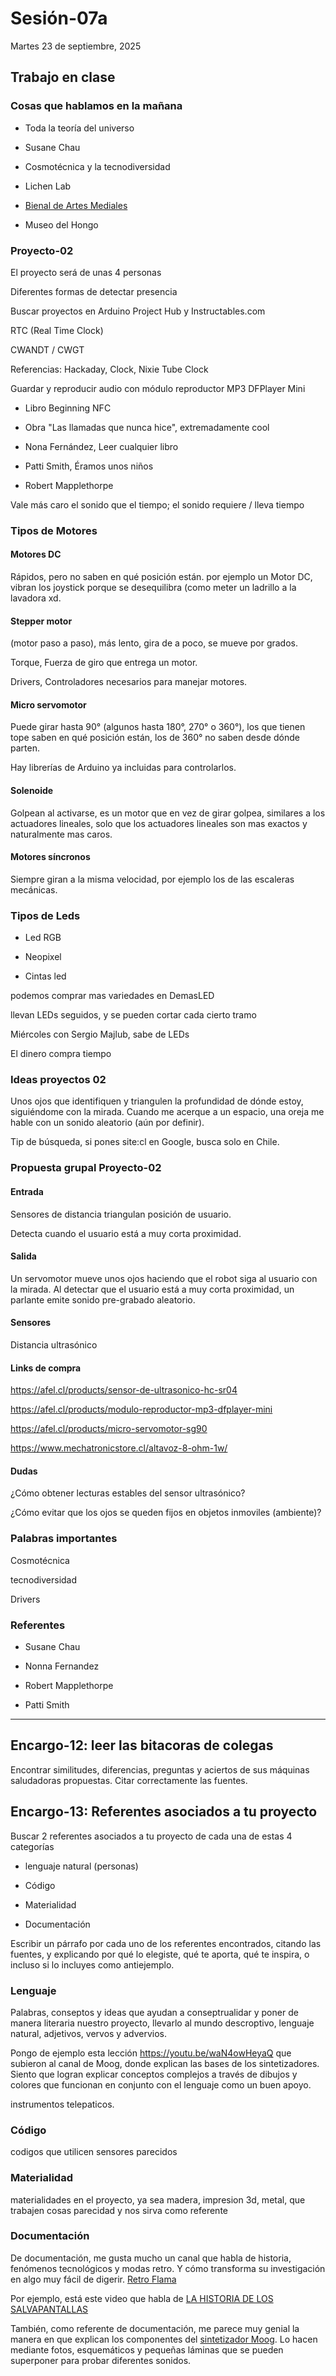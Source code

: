 # Sesión-07a

Martes 23 de septiembre, 2025

## Trabajo en clase

### Cosas que hablamos en la mañana

- Toda la teoría del universo

- Susane Chau

- Cosmotécnica y la tecnodiversidad

- Lichen Lab

- [Bienal de Artes Mediales](cchv.cl/bienal-de-artes-mediales-de-santiago)

- Museo del Hongo

### Proyecto-02

El proyecto será de unas 4 personas

Diferentes formas de detectar presencia

Buscar proyectos en Arduino Project Hub y Instructables.com

RTC (Real Time Clock)

CWANDT / CWGT

Referencias: Hackaday, Clock, Nixie Tube Clock

Guardar y reproducir audio con módulo reproductor MP3 DFPlayer Mini

- Libro Beginning NFC

- Obra "Las llamadas que nunca hice", extremadamente cool

- Nona Fernández, Leer cualquier libro

- Patti Smith, Éramos unos niños

- Robert Mapplethorpe

Vale más caro el sonido que el tiempo; el sonido requiere / lleva tiempo

### Tipos de Motores

#### Motores DC

Rápidos, pero no saben en qué posición están. por ejemplo un Motor DC, vibran los joystick porque se desequilibra (como meter un ladrillo a la lavadora xd.

#### Stepper motor 

(motor paso a paso), más lento, gira de a poco, se mueve por grados.

Torque, Fuerza de giro que entrega un motor.

Drivers, Controladores necesarios para manejar motores.

#### Micro servomotor

Puede girar hasta 90° (algunos hasta 180°, 270° o 360°), los que tienen tope saben en qué posición están, los de 360° no saben desde dónde parten.

Hay librerías de Arduino ya incluidas para controlarlos.

#### Solenoide

Golpean al activarse, es  un motor que en vez de girar golpea, similares a los actuadores lineales, solo que los actuadores lineales son mas exactos y naturalmente mas caros.

#### Motores síncronos

Siempre giran a la misma velocidad, por ejemplo los de las escaleras mecánicas.

### Tipos de Leds

- Led RGB

- Neopixel

- Cintas led

podemos comprar mas variedades en DemasLED

llevan LEDs seguidos, y se pueden cortar cada cierto tramo

Miércoles con Sergio Majlub, sabe de LEDs

El dinero compra tiempo

### Ideas proyectos 02

Unos ojos que identifiquen y triangulen la profundidad de dónde estoy, siguiéndome con la mirada.
Cuando me acerque a un espacio, una oreja me hable con un sonido aleatorio (aún por definir).

Tip de búsqueda, si pones site:cl en Google, busca solo en Chile.

### Propuesta grupal Proyecto-02

#### Entrada

Sensores de distancia triangulan posición de usuario.

Detecta cuando el usuario está a muy corta proximidad.

#### Salida

Un servomotor mueve unos ojos haciendo que el robot siga al usuario con la mirada. Al detectar que el usuario está a muy corta proximidad, un parlante emite sonido pre-grabado aleatorio.

#### Sensores

Distancia ultrasónico

#### Links de compra

<https://afel.cl/products/sensor-de-ultrasonico-hc-sr04>

<https://afel.cl/products/modulo-reproductor-mp3-dfplayer-mini>

<https://afel.cl/products/micro-servomotor-sg90>

<https://www.mechatronicstore.cl/altavoz-8-ohm-1w/>

#### Dudas

¿Cómo obtener lecturas estables del sensor ultrasónico?

¿Cómo evitar que los ojos se queden fijos en objetos inmoviles (ambiente)? 

### Palabras importantes

Cosmotécnica

tecnodiversidad

Drivers

### Referentes

- Susane Chau

- Nonna Fernandez

- Robert Mapplethorpe

- Patti Smith

---

## Encargo-12: leer las bitacoras de colegas

Encontrar similitudes, diferencias, preguntas y aciertos de sus máquinas saludadoras propuestas. Citar correctamente las fuentes.

## Encargo-13: Referentes asociados a tu proyecto

Buscar 2 referentes asociados a tu proyecto de cada una de estas 4 categorías 

- lenguaje natural (personas)

- Código

- Materialidad

- Documentación

Escribir un párrafo por cada uno de los referentes encontrados, citando las fuentes, y explicando por qué lo elegiste, qué te aporta, qué te inspira, o incluso si lo incluyes como antiejemplo.

### Lenguaje

Palabras, conseptos y ideas que ayudan a conseptrualidar y poner de manera literaria nuestro proyecto, llevarlo al mundo descroptivo, lenguaje natural, adjetivos, vervos y advervios.

Pongo de ejemplo esta lección https://youtu.be/waN4owHeyaQ que subieron al canal de Moog, donde explican las bases de los sintetizadores. Siento que logran explicar conceptos complejos a través de dibujos y colores que funcionan en conjunto con el lenguaje como un buen apoyo. 

 instrumentos telepaticos.

### Código

codigos que utilicen sensores parecidos

### Materialidad

materialidades en el proyecto,  ya sea madera, impresion 3d, metal, que trabajen cosas parecidad y nos sirva como referente

### Documentación

De documentación, me gusta mucho un canal que habla de historia, fenómenos tecnológicos y modas retro. Y cómo transforma su investigación en algo muy fácil de digerir. [Retro Flama](https://www.youtube.com/@RetroFlama)

Por ejemplo, está este video que habla de [LA HISTORIA DE LOS SALVAPANTALLAS](https://youtu.be/my3RitIv62A?si=cypliP41-tG5IEZU)

También, como referente de documentación, me parece muy genial la manera en que explican los componentes del [sintetizador Moog](Mavishttps://www.moogmusic.com/synthesizers/mavis/). Lo hacen mediante fotos, esquemáticos y pequeñas láminas que se pueden superponer para probar diferentes sonidos.

